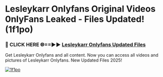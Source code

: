 # Lesleykarr Onlyfans Original Videos 0nlyFans Leaked - Files Updated! (1f1po)

<h3>🔴 CLICK HERE 🌐==►► <a href="https://best4dudes.click/HH4t6V" rel="nofollow">Lesleykarr Onlyfans Updated Files</a></h3>

Get Lesleykarr Onlyfans and all content. Now you can access all videos and pictures of Lesleykarr Onlyfans. New Updated Files 2025!

[![1f1po](https://github.com/user-attachments/assets/8c521d6e-e6e3-4a75-9320-d58ab9d79d5b)](https://best4dudes.click/HH4t6V)
